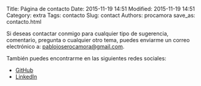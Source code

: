 ﻿Title: Página de contacto
Date: 2015-11-19 14:51
Modified: 2015-11-19 14:51
Category: extra
Tags: contacto
Slug: contact
Authors: procamora
save_as: contacto.html

Si deseas contactar conmigo para cualquier tipo de sugerencia, comentario, pregunta o cualquier otro tema, puedes enviarme un correo electrónico a: [pablojoserocamora@gmail.com][mail].

También puedes encontrarme en las siguientes redes sociales:

- [GitHub][github]
- [LinkedIn][linkedin]



[mail]: mailto:pablojoserocamora@gmail.com
[github]: https://github.com/procamora
[linkedin]: https://www.linkedin.com/in/pablo-rocamora/

